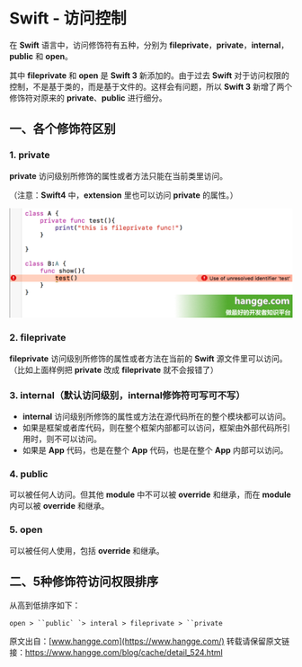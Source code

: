 # Swift - 访问控制

在 **Swift** 语言中，访问修饰符有五种，分别为 **fileprivate**，**private**，**internal**，**public** 和 **open**。

其中 **fileprivate** 和 **open** 是 **Swift 3** 新添加的。由于过去 **Swift** 对于访问权限的控制，不是基于类的，而是基于文件的。这样会有问题，所以 **Swift 3** 新增了两个修饰符对原来的 **private**、**public** 进行细分。

## 一、各个修饰符区别

### 1. private

**private** 访问级别所修饰的属性或者方法只能在当前类里访问。

（注意：**Swift4** 中，**extension** 里也可以访问 **private** 的属性。）

![](images/private.png)

### 2. fileprivate

**fileprivate** 访问级别所修饰的属性或者方法在当前的 **Swift** 源文件里可以访问。（比如上面样例把 **private** 改成 **fileprivate** 就不会报错了）

### 3. internal（默认访问级别，internal修饰符可写可不写）

- **internal** 访问级别所修饰的属性或方法在源代码所在的整个模块都可以访问。
- 如果是框架或者库代码，则在整个框架内部都可以访问，框架由外部代码所引用时，则不可以访问。
- 如果是 **App** 代码，也是在整个 **App** 代码，也是在整个 **App** 内部可以访问。

### 4. public

可以被任何人访问。但其他 **module** 中不可以被 **override** 和继承，而在 **module** 内可以被 **override** 和继承。

### 5. open

可以被任何人使用，包括 **override** 和继承。

## 二、5种修饰符访问权限排序

从高到低排序如下：

```
open > ``public` `> interal > fileprivate > ``private
```


原文出自：[www.hangge.com](https://www.hangge.com/) 转载请保留原文链接：https://www.hangge.com/blog/cache/detail_524.html
